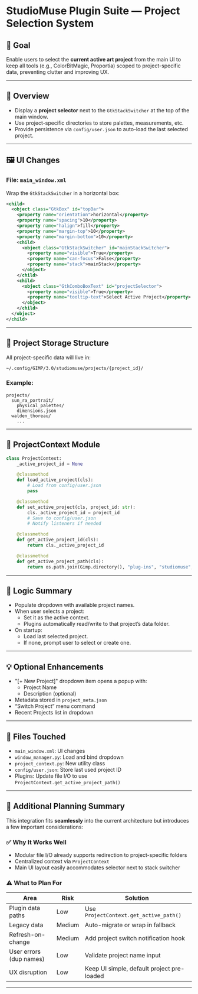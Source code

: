 # StudioMuse Plugin Suite — Project Selection System

## 🎯 Goal

Enable users to select the **current active art project** from the main UI to keep all tools (e.g., ColorBitMagic, Proportia) scoped to project-specific data, preventing clutter and improving UX.

---

## 🧱 Overview

- Display a **project selector** next to the `GtkStackSwitcher` at the top of the main window.
- Use project-specific directories to store palettes, measurements, etc.
- Provide persistence via `config/user.json` to auto-load the last selected project.

---

## 🖼️ UI Changes

### File: `main_window.xml`

Wrap the `GtkStackSwitcher` in a horizontal box:

```xml
<child>
  <object class="GtkBox" id="topBar">
    <property name="orientation">horizontal</property>
    <property name="spacing">10</property>
    <property name="halign">fill</property>
    <property name="margin-top">10</property>
    <property name="margin-bottom">10</property>
    <child>
      <object class="GtkStackSwitcher" id="mainStackSwitcher">
        <property name="visible">True</property>
        <property name="can-focus">False</property>
        <property name="stack">mainStack</property>
      </object>
    </child>
    <child>
      <object class="GtkComboBoxText" id="projectSelector">
        <property name="visible">True</property>
        <property name="tooltip-text">Select Active Project</property>
      </object>
    </child>
  </object>
</child>
```

---

## 📁 Project Storage Structure

All project-specific data will live in:

```
~/.config/GIMP/3.0/studiomuse/projects/{project_id}/
```

### Example:
```
projects/
  sun_ra_portrait/
    physical_palettes/
    dimensions.json
  walden_thoreau/
    ...
```

---

## 🧠 ProjectContext Module

```python
class ProjectContext:
    _active_project_id = None

    @classmethod
    def load_active_project(cls):
        # Load from config/user.json
        pass

    @classmethod
    def set_active_project(cls, project_id: str):
        cls._active_project_id = project_id
        # Save to config/user.json
        # Notify listeners if needed

    @classmethod
    def get_active_project_id(cls):
        return cls._active_project_id

    @classmethod
    def get_active_project_path(cls):
        return os.path.join(Gimp.directory(), "plug-ins", "studiomuse", "projects", cls._active_project_id)
```

---

## 🤔 Logic Summary

- Populate dropdown with available project names.
- When user selects a project:
  - Set it as the active context.
  - Plugins automatically read/write to that project’s data folder.
- On startup:
  - Load last selected project.
  - If none, prompt user to select or create one.

---

## 💡 Optional Enhancements

- "[+ New Project]" dropdown item opens a popup with:
  - Project Name
  - Description (optional)
- Metadata stored in `project_meta.json`
- “Switch Project” menu command
- Recent Projects list in dropdown

---

## 📌 Files Touched

- `main_window.xml`: UI changes
- `window_manager.py`: Load and bind dropdown
- `project_context.py`: New utility class
- `config/user.json`: Store last used project ID
- Plugins: Update file I/O to use `ProjectContext.get_active_project_path()`

---

## 🧩 Additional Planning Summary

This integration fits **seamlessly** into the current architecture but introduces a few important considerations:

### ✅ Why It Works Well
- Modular file I/O already supports redirection to project-specific folders
- Centralized context via `ProjectContext`
- Main UI layout easily accommodates selector next to stack switcher

### ⚠️ What to Plan For

| Area                    | Risk   | Solution                                |
|-------------------------|--------|------------------------------------------|
| Plugin data paths       | Low    | Use `ProjectContext.get_active_path()`   |
| Legacy data             | Medium | Auto-migrate or wrap in fallback         |
| Refresh-on-change       | Medium | Add project switch notification hook     |
| User errors (dup names) | Low    | Validate project name input              |
| UX disruption           | Low    | Keep UI simple, default project pre-loaded |

---

